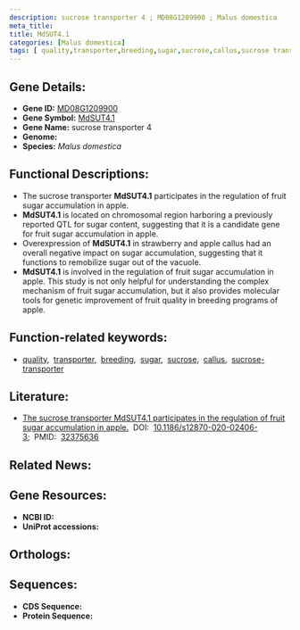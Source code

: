 ```yaml
---
description: sucrose transporter 4 ; MD08G1209900 ; Malus domestica
meta_title:
title: MdSUT4.1
categories: [Malus domestica]
tags: [ quality,transporter,breeding,sugar,sucrose,callus,sucrose transporter ]
---
```


## Gene Details:
- **Gene ID:** [MD08G1209900]()
- **Gene Symbol:** <u>MdSUT4.1</u>
- **Gene Name:** sucrose transporter 4
- **Genome:** []()
- **Species:** *Malus domestica*

## Functional Descriptions:
   - The sucrose transporter **MdSUT4.1** participates in the regulation of fruit sugar accumulation in apple.
   - **MdSUT4.1** is located on chromosomal region harboring a previously reported QTL for sugar content, suggesting that it is a candidate gene for fruit sugar accumulation in apple.
   - Overexpression of **MdSUT4.1** in strawberry and apple callus had an overall negative impact on sugar accumulation, suggesting that it functions to remobilize sugar out of the vacuole.
   - **MdSUT4.1** is involved in the regulation of fruit sugar accumulation in apple. This study is not only helpful for understanding the complex mechanism of fruit sugar accumulation, but it also provides molecular tools for genetic improvement of fruit quality in breeding programs of apple.

## Function-related keywords:
   - [quality](/tags/quality/),&nbsp;&nbsp;[transporter](/tags/transporter/),&nbsp;&nbsp;[breeding](/tags/breeding/),&nbsp;&nbsp;[sugar](/tags/sugar/),&nbsp;&nbsp;[sucrose](/tags/sucrose/),&nbsp;&nbsp;[callus](/tags/callus/),&nbsp;&nbsp;[sucrose-transporter](/tags/sucrose-transporter/)

## Literature:
   - [The sucrose transporter MdSUT4.1 participates in the regulation of fruit sugar accumulation in apple.](https://doi.org/10.1186/s12870-020-02406-3)&nbsp;&nbsp;DOI:&nbsp;&nbsp;[10.1186/s12870-020-02406-3](https://doi.org/10.1186/s12870-020-02406-3);&nbsp;&nbsp;PMID:&nbsp;&nbsp;[32375636](https://pubmed.ncbi.nlm.nih.gov/32375636/)

## Related News:

## Gene Resources:
- **NCBI ID:**  [](https://www.ncbi.nlm.nih.gov/gene/?term=)
- **UniProt accessions:**  [](https://www.uniprot.org/uniprotkb//entry)

## Orthologs:

## Sequences:
- **CDS Sequence:**
- **Protein Sequence:**
